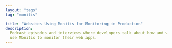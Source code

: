 ```yaml
---
layout: "tags"
tag: "monitis"

title: "Websites Using Monitis for Monitoring in Production"
description:
  Podcast episodes and interviews where developers talk about how and why they
  use Monitis to monitor their web apps.
---
```

